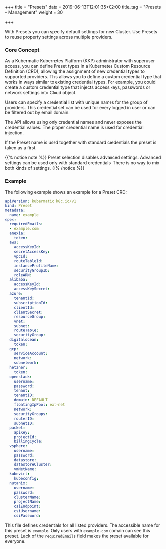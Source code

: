 +++
title = "Presets"
date = 2019-06-13T12:01:35+02:00
title_tag = "Presets - Management"
weight = 30

+++

With Presets you can specify default settings for new Cluster. Use Presets to reuse property settings across multiple providers.

### Core Concept

As a Kubermatic Kubernetes Platform (KKP) administrator with superuser access, you can define Preset types in a Kubernetes Custom Resource Definition (CRD),
allowing the assignment of new credential types to supported providers. This allows you to define a custom credential type
that works in ways similar to existing credential types. For example, you could create a custom credential type that injects
access keys, passwords or network settings into Cloud object.

Users can specify a credential list with unique names for the group of providers. This credential set can be used for every
logged in user or can be filtered out by email domain.

The API allows using only credential names and never exposes the credential values.
The proper credential name is used for credential injection.

If the Preset name is used together with standard credentials the preset is taken as a first.

{{% notice note %}}
Preset selection disables advanced settings. Advanced settings can be used only with standard credentials. There is no way
to mix both kinds of settings.
{{% /notice %}}

### Example

The following example shows an example for a Preset CRD:

```yaml
apiVersion: kubermatic.k8c.io/v1
kind: Preset
metadata:
  name: example
spec:
  requiredEmails:
  - example.com
  anexia:
    token:
  aws:
    accessKeyId:
    secretAccessKey:
    vpcId:
    routeTableId:
    instanceProfileName:
    securityGroupID:
    roleARN:  
  alibaba:
    accessKeyId:
    accessKeySecret:  
  azure:
    tenantId:
    subscriptionId:
    clientId:
    clientSecret:
    resourceGroup:
    vnet:
    subnet:
    routeTable:
    securityGroup:  
  digitalocean:
    token:
  gcp:
    serviceAccount:
    network:
    subnetwork:  
  hetzner:
    token:
  openstack:
    username:
    password:
    tenant:  
    tenantID:
    domain: DEFAULT
    floatingIpPool: ext-net
    network:
    securityGroups:
    routerID:
    subnetID:  
  packet:
    apiKey:
    projectId:
    billingCycle:  
  vsphere:
    username:
    password:
    datastore:
    datastoreCluster:
    vmNetName:
  kubevirt:
    kubeconfig:
  nutanix:
    username:
    password:
    clusterName:
    projectName:
    csiEndpoint:
    csiUsername:
    csiPassword:
```

This file defines credentials for all listed providers. The accessible name for this preset is `example`. Only users with
`example.com` domain can see this preset. Lack of the `requiredEmails` field makes the preset available for everyone.
